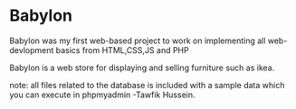 # Babylon
Babylon was my first web-based project to work on implementing all web-devlopment basics from HTML,CSS,JS and PHP 

Babylon is a web store for displaying and selling furniture such as ikea. 

note: all files related to the database is included with a sample data which you can execute in phpmyadmin 
-Tawfik Hussein. 
